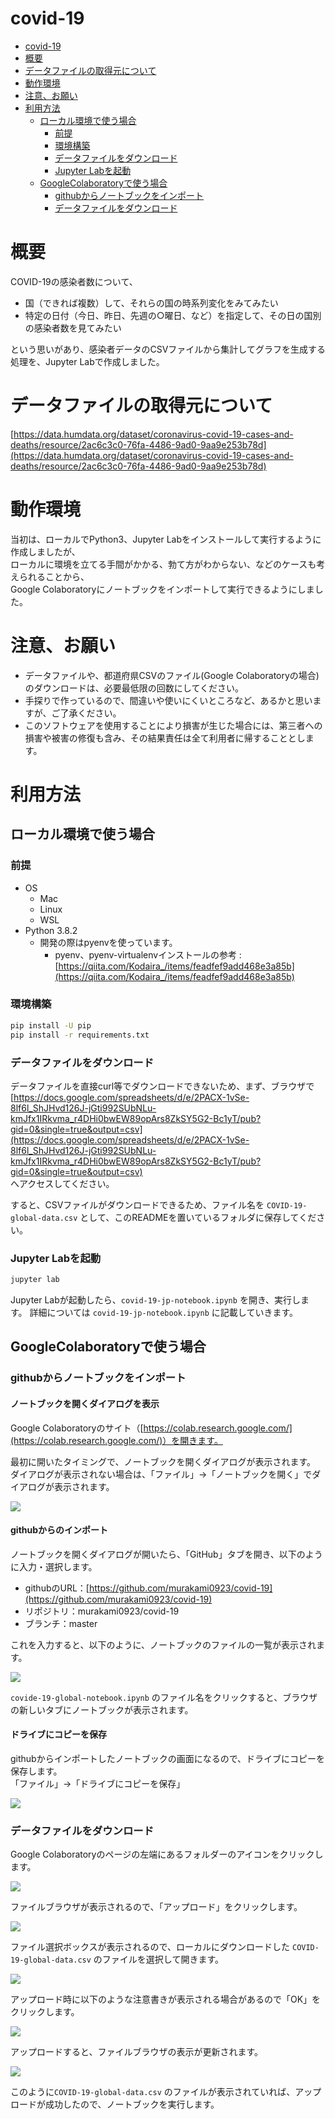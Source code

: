 # covid-19

<!-- TOC depthTo:3 -->

- [covid-19](#covid-19)
- [概要](#概要)
- [データファイルの取得元について](#データファイルの取得元について)
- [動作環境](#動作環境)
- [注意、お願い](#注意お願い)
- [利用方法](#利用方法)
    - [ローカル環境で使う場合](#ローカル環境で使う場合)
        - [前提](#前提)
        - [環境構築](#環境構築)
        - [データファイルをダウンロード](#データファイルをダウンロード)
        - [Jupyter Labを起動](#jupyter-labを起動)
    - [GoogleColaboratoryで使う場合](#googlecolaboratoryで使う場合)
        - [githubからノートブックをインポート](#githubからノートブックをインポート)
        - [データファイルをダウンロード](#データファイルをダウンロード-1)

<!-- /TOC -->

# 概要

COVID-19の感染者数について、

- 国（できれば複数）して、それらの国の時系列変化をみてみたい
- 特定の日付（今日、昨日、先週の○曜日、など）を指定して、その日の国別の感染者数を見てみたい

という思いがあり、感染者データのCSVファイルから集計してグラフを生成する処理を、Jupyter Labで作成しました。

# データファイルの取得元について

[https://data.humdata.org/dataset/coronavirus-covid-19-cases-and-deaths/resource/2ac6c3c0-76fa-4486-9ad0-9aa9e253b78d](https://data.humdata.org/dataset/coronavirus-covid-19-cases-and-deaths/resource/2ac6c3c0-76fa-4486-9ad0-9aa9e253b78d)

# 動作環境

当初は、ローカルでPython3、Jupyter Labをインストールして実行するように作成しましたが、  
ローカルに環境を立てる手間がかかる、勃て方がわからない、などのケースも考えられることから、  
Google Colaboratoryにノートブックをインポートして実行できるようにしました。

# 注意、お願い

- データファイルや、都道府県CSVのファイル(Google Colaboratoryの場合)のダウンロードは、必要最低限の回数にしてください。
- 手探りで作っているので、間違いや使いにくいところなど、あるかと思いますが、ご了承ください。
- このソフトウェアを使用することにより損害が生じた場合には、第三者への損害や被害の修復も含み、その結果責任は全て利用者に帰することとします。

# 利用方法
## ローカル環境で使う場合
### 前提

- OS
  - Mac
  - Linux
  - WSL
- Python 3.8.2
    - 開発の際はpyenvを使っています。
      - pyenv、pyenv-virtualenvインストールの参考 : [https://qiita.com/Kodaira_/items/feadfef9add468e3a85b](https://qiita.com/Kodaira_/items/feadfef9add468e3a85b)

### 環境構築

```sh
pip install -U pip
pip install -r requirements.txt
```

### データファイルをダウンロード

データファイルを直接curl等でダウンロードできないため、まず、ブラウザで  
[https://docs.google.com/spreadsheets/d/e/2PACX-1vSe-8lf6l_ShJHvd126J-jGti992SUbNLu-kmJfx1IRkvma_r4DHi0bwEW89opArs8ZkSY5G2-Bc1yT/pub?gid=0&single=true&output=csv](https://docs.google.com/spreadsheets/d/e/2PACX-1vSe-8lf6l_ShJHvd126J-jGti992SUbNLu-kmJfx1IRkvma_r4DHi0bwEW89opArs8ZkSY5G2-Bc1yT/pub?gid=0&single=true&output=csv)  
へアクセスしてください。

すると、CSVファイルがダウンロードできるため、ファイル名を `COVID-19-global-data.csv` として、このREADMEを置いているフォルダに保存してください。


### Jupyter Labを起動

```sh
jupyter lab
```

Jupyter Labが起動したら、`covid-19-jp-notebook.ipynb` を開き、実行します。
詳細については `covid-19-jp-notebook.ipynb` に記載していきます。

## GoogleColaboratoryで使う場合
### githubからノートブックをインポート
#### ノートブックを開くダイアログを表示

Google Colaboratoryのサイト（[https://colab.research.google.com/](https://colab.research.google.com/)）を開きます。

最初に開いたタイミングで、ノートブックを開くダイアログが表示されます。  
ダイアログが表示されない場合は、「ファイル」→「ノートブックを開く」でダイアログが表示されます。

![](readme-static/img/colab-open.png)

#### githubからのインポート

ノートブックを開くダイアログが開いたら、「GitHub」タブを開き、以下のように入力・選択します。

- githubのURL：[https://github.com/murakami0923/covid-19](https://github.com/murakami0923/covid-19)
- リポジトリ：murakami0923/covid-19
- ブランチ：master

これを入力すると、以下のように、ノートブックのファイルの一覧が表示されます。

![](readme-static/img/colab-github-import.png)

`covide-19-global-notebook.ipynb` のファイル名をクリックすると、ブラウザの新しいタブにノートブックが表示されます。

#### ドライブにコピーを保存

githubからインポートしたノートブックの画面になるので、ドライブにコピーを保存します。  
「ファイル」→「ドライブにコピーを保存」

![](readme-static/img/colab-copy-to-drive.png)

### データファイルをダウンロード

Google Colaboratoryのページの左端にあるフォルダーのアイコンをクリックします。

![](readme-static/img/colab-data-upload-01.png)

ファイルブラウザが表示されるので、「アップロード」をクリックします。

![](readme-static/img/colab-data-upload-02.png)

ファイル選択ボックスが表示されるので、ローカルにダウンロードした `COVID-19-global-data.csv` のファイルを選択して開きます。

![](readme-static/img/colab-data-upload-03.png)

アップロード時に以下のような注意書きが表示される場合があるので「OK」をクリックします。

![](readme-static/img/colab-data-upload-04.png)

アップロードすると、ファイルブラウザの表示が更新されます。

![](readme-static/img/colab-data-upload-05.png)

このように`COVID-19-global-data.csv` のファイルが表示されていれば、アップロードが成功したので、ノートブックを実行します。
